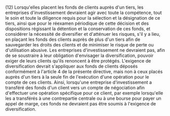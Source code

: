 (12) Lorsqu'elles placent les fonds de clients auprès d'un tiers, les entreprises d'investissement devraient agir avec toute la compétence, tout le soin et toute la diligence requis pour la sélection et la désignation de ce tiers, ainsi que pour le réexamen périodique de cette décision et des dispositions régissant la détention et la conservation de ces fonds, et considérer la nécessité de diversifier et d'atténuer les risques, s'il y a lieu, en plaçant les fonds des clients auprès de plus d'un tiers afin de sauvegarder les droits des clients et de minimiser le risque de perte ou d'utilisation abusive. Les entreprises d'investissement ne devraient pas, afin de se soustraire à leur obligation d'envisager la diversification, pouvoir exiger de leurs clients qu'ils renoncent à être protégés. L'exigence de diversification devrait s'appliquer aux fonds de clients déposés conformément à l'article 4 de la présente directive, mais non à ceux placés auprès d'un tiers à la seule fin de l'exécution d'une opération pour le compte de ces clients. Ainsi, lorsqu'une entreprise d'investissement a transféré des fonds d'un client vers un compte de négociation afin d'effectuer une opération spécifique pour ce client, par exemple lorsqu'elle les a transférés à une contrepartie centrale ou à une bourse pour payer un appel de marge, ces fonds ne devraient pas être soumis à l'exigence de diversification.